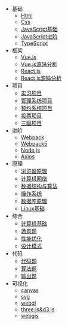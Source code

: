 ﻿* 基础
  * [Html](八股/html.md)
  * [Css](八股/css.md)
  * [JavaScript基础](八股/javascript基础.md)
  * [JavaScript进阶](八股/javascript进阶.md)
  * [TypeScript](八股/typescript.md)
* 框架
  * [Vue.js](八股/vue.md)
  * [Vue.js源码分析](八股/vue源码分析.md)
  * [React.js](八股/react.md)
  * [React.js源码分析](八股/react源码分析.md)
* 项目
  * [实习项目](八股/实习.md)
  * [管理系统项目](八股/项目面试.md)
  * [预约系统项目](八股/预约系统项目.md)
  * [投票项目](八股/投票项目笔记.md)  
  * [三画项目](八股/三画项目面.md)
* 进阶
  * [Webpack](八股/webpack.md)
  * [Webpack5](八股/webpack5.md)
  * [Node.js](八股/node.js.md)
  * [Axios](八股/axios.md)
* 原理
  * [浏览器原理](八股/浏览器.md)
  * [计算机网络](八股/网络.md)
  * [数据结构与算法](八股/数据结构与算法基础.md)
  * [操作系统](八股/操作系统.md) 
  * [数据库原理](八股/数据库原理.md) 
  * [Linux基础](八股/linux.md)
* 综合
  * [计算机基础](八股/常见计算机基础.md)
  * [场景题](八股/场景题.md)
  * [性能优化](八股/性能优化.md)
  * [设计模式](八股/设计模式.md)
* 代码
  * [代码题](八股/代码题.md)
  * [算法题](八股/算法题.md)
  * [输出题](八股/输出题.md)
* 可视化
  * [canvas](八股/HTML5-Canvas.md)
  * [svg](八股/SVG入门指南.md)
  * [webgl](八股/webgl.md)
  * [three.js&d3.js](八股/three.js&d3.js.md)
  * [webgis](八股/webgis.md)  